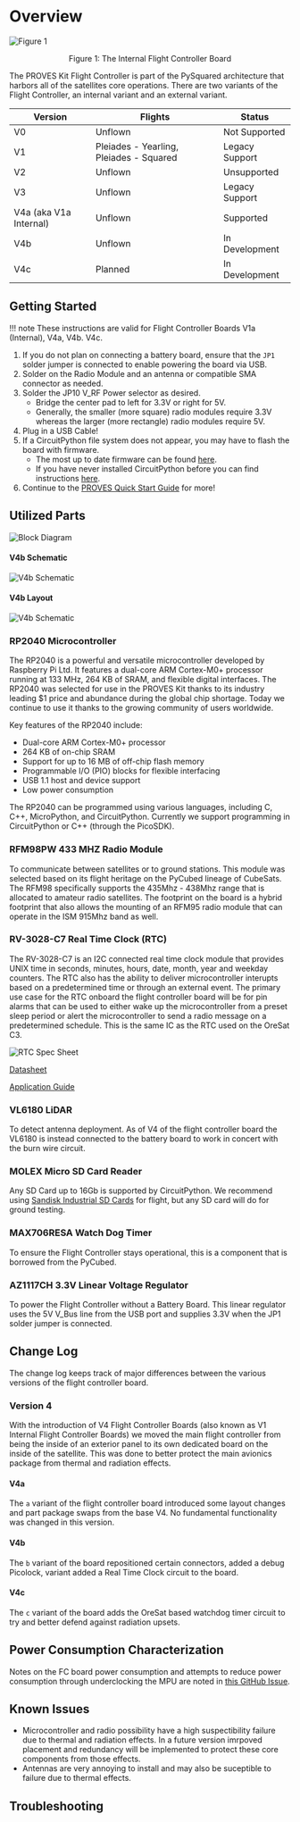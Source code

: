 # Overview
![Figure 1](images/fc_internal_1a.jpg)
<p align="center">Figure 1: The Internal Flight Controller Board</p>

The PROVES Kit Flight Controller is part of the PySquared architecture that harbors all of the satellites core operations. There are two variants of the Flight Controller, an internal variant and an external variant.

| Version | Flights | Status |
| ----------- | ----------- | ----------- |
| V0 | Unflown | Not Supported |
| V1 | Pleiades - Yearling, Pleiades - Squared | Legacy Support |
| V2 | Unflown | Unsupported |
| V3 | Unflown | Legacy Support |
| V4a (aka V1a Internal) | Unflown | Supported |
| V4b | Unflown | In Development |
| V4c | Planned | In Development |

## Getting Started
!!! note 
    These instructions are valid for Flight Controller Boards V1a (Internal), V4a, V4b. V4c. 

1. If you do not plan on connecting a battery board, ensure that the ```JP1``` solder jumper is connected to enable powering the board via USB.
2. Solder on the Radio Module and an antenna or compatible SMA connector as needed.
3. Solder the JP10 V_RF Power selector as desired. 
    - Bridge the center pad to left for 3.3V or right for 5V. 
    - Generally, the smaller (more square) radio modules require 3.3V whereas the larger (more rectangle) radio modules require 5V. 
4. Plug in a USB Cable!
5. If a CircuitPython file system does not appear, you may have to flash the board with firmware. 
    - The most up to date firmware can be found [here](https://github.com/proveskit/flight_controller_board/tree/main/Firmware). 
    - If you have never installed CircuitPython before you can find instructions [here](https://learn.adafruit.com/welcome-to-circuitpython/installing-circuitpython).
6. Continue to the [PROVES Quick Start Guide](https://docs.proveskit.space/en/latest/quick_start/proves_quick_start/) for more!

## Utilized Parts

![Block Diagram](images/fc_board_block.png)

#### V4b Schematic
![V4b Schematic](images/fc_sch.png)

#### V4b Layout
![V4b Schematic](images/fc_lay.png)

### RP2040 Microcontroller
The RP2040 is a powerful and versatile microcontroller developed by Raspberry Pi Ltd. It features a dual-core ARM Cortex-M0+ processor running at 133 MHz, 264 KB of SRAM, and flexible digital interfaces. The RP2040 was selected for use in the PROVES Kit thanks to its industry leading $1 price and abundance during the global chip shortage. Today we continue to use it thanks to the growing community of users worldwide. 

Key features of the RP2040 include:

- Dual-core ARM Cortex-M0+ processor
- 264 KB of on-chip SRAM
- Support for up to 16 MB of off-chip flash memory
- Programmable I/O (PIO) blocks for flexible interfacing
- USB 1.1 host and device support
- Low power consumption

The RP2040 can be programmed using various languages, including C, C++, MicroPython, and CircuitPython. Currently we support programming in CircuitPython or C++ (through the PicoSDK). 

### RFM98PW 433 MHZ Radio Module
To communicate between satellites or to ground stations. This module was selected based on its flight heritage on the PyCubed lineage of CubeSats. The RFM98 specifically supports the 435Mhz - 438Mhz range that is allocated to amateur radio satellites. The footprint on the board is a hybrid footprint that also allows the mounting of an RFM95 radio module that can operate in the ISM 915Mhz band as well. 

### RV-3028-C7 Real Time Clock (RTC)
The RV-3028-C7 is an I2C connected real time clock module that provides UNIX time in seconds, minutes, hours, date, month, year and weekday counters. The RTC also has the ability to deliver microcontroller interupts based on a predetermined time or through an external event. The primary use case for the RTC onboard the flight controller board will be for pin alarms that can be used to either wake up the microcontroller from a preset sleep period or alert the microcontroller to send a radio message on a predetermined schedule. This is the same IC as the RTC used on the OreSat C3. 

![RTC Spec Sheet](images/rtc_specs.png)

[Datasheet](https://www.microcrystal.com/fileadmin/Media/Products/RTC/Datasheet/RV-3028-C7.pdf)

[Application Guide](https://www.microcrystal.com/fileadmin/Media/Products/RTC/App.Manual/RV-3028-C7_App-Manual.pdf) 

### VL6180 LiDAR
To detect antenna deployment. As of V4 of the flight controller board the VL6180 is instead connected to the battery board to work in concert with the burn wire circuit. 

### MOLEX Micro SD Card Reader
Any SD Card up to 16Gb is supported by CircuitPython. We recommend using [Sandisk Industrial SD Cards](https://www.mouser.com/datasheet/2/669/SanDisk_Industrial%20Grade%20SD%20%20MicroSD%20Product%20Brief-805940.pdf) for flight, but any SD card will do for ground testing. 

### MAX706RESA Watch Dog Timer
To ensure the Flight Controller stays operational, this is a component that is borrowed from the PyCubed. 

### AZ1117CH 3.3V Linear Voltage Regulator
To power the Flight Controller without a Battery Board. This linear regulator uses the 5V V_Bus line from the USB port and supplies 3.3V when the JP1 solder jumper is connected.

## Change Log
The change log keeps track of major differences between the various versions of the flight controller board. 

### Version 4
With the introduction of V4 Flight Controller Boards (also known as V1 Internal Flight Controller Boards) we moved the main flight controller from being the inside of an exterior panel to its own dedicated board on the inside of the satellite. This was done to better protect the main avionics package from thermal and radiation effects. 

#### V4a
The `a` variant of the flight controller board introduced some layout changes and part package swaps from the base V4. No fundamental functionality was changed in this version. 

#### V4b
The `b` variant of the board repositioned certain connectors, added a debug Picolock, variant added a Real Time Clock circuit to the board. 

#### V4c 
The `c` variant of the board adds the OreSat based watchdog timer circuit to try and better defend against radiation upsets. 

## Power Consumption Characterization
Notes on the FC board power consumption and attempts to reduce power consumption through underclocking the MPU are noted in [this GitHub Issue](https://github.com/proveskit/flight_controller_board/issues/22).

## Known Issues
- Microcontroller and radio possibility have a high suspectibility failure due to thermal and radiation effects. In a future version imrpoved placement and redundancy will be implemented to protect these core components from those effects.  
- Antennas are very annoying to install and may also be suceptible to failure due to thermal effects. 

## Troubleshooting

